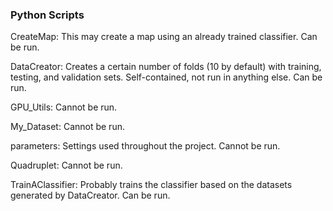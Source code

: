 
### Python Scripts

CreateMap: This may create a map using an already trained classifier. Can be run.

DataCreator: Creates a certain number of folds (10 by default) with training, testing, and validation sets.
Self-contained, not run in anything else. Can be run.

GPU_Utils: Cannot be run.

My_Dataset: Cannot be run.

parameters: Settings used throughout the project. Cannot be run.

Quadruplet: Cannot be run.
		
TrainAClassifier: Probably trains the classifier based on the datasets generated by DataCreator. Can be run.